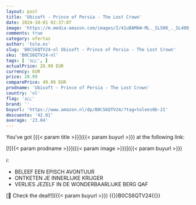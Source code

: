 ```yaml
---
layout: post
title: 'Ubisoft - Prince of Persia - The Lost Crown'
date: 2024-10-01 02:37:07
image: 'https://m.media-amazon.com/images/I/41uBAM6W-ML._SL500_._SL400_.jpg'
comments: true
category: ofertas
author: 'tole.es'
slug: 'B0CS6QTV24-nl Ubisoft - Prince of Persia - The Lost Crown'
sku: 'B0CS6QTV24-nl'
tags: [ '🇳🇱', ]
actualPrice: 28.99 EUR
currency: EUR
price: 28.99
comparePrice: 49.99 EUR
prodname: 'Ubisoft - Prince of Persia - The Lost Crown'
country: 'nl'
flag: '🇳🇱'
brand: ''
buyurl: 'https://www.amazon.nl/dp/B0CS6QTV24/?tag=tolees0b-21'
descuento: '42.01'
average: '23.84'
---
```


You've got [{{< param title >}}]({{< param buyurl >}}) at the following link:

[![{{< param prodname >}}]({{< param image >}})]({{< param buyurl >}})

ℹ️:

- BELEEF EEN EPISCH AVONTUUR
- ONTKETEN JE INNERLIJKE KRIJGER
- VERLIES JEZELF IN DE WONDERBAARLIJKE BERG QAF

[🛒 Check the deal!!]({{< param buyurl >}})
{{<world>}}B0CS6QTV24{{</world>}}
